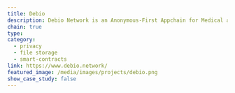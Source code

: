 ```yaml
---
title: Debio
description: Debio Network is an Anonymous-First Appchain for Medical and Bioinformatics Services & Data
chain: true
type:
category:
  - privacy
  - file storage
  - smart-contracts
link: https://www.debio.network/
featured_image: /media/images/projects/debio.png
show_case_study: false
---
```

